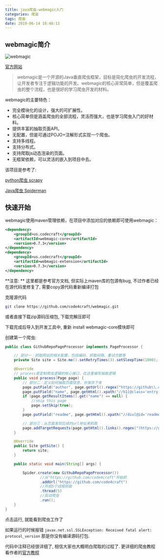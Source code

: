 ```yaml
---
title: java爬虫-webmagic入门
categories: 爬虫
tags: 爬虫
date: 2019-06-14 18:48:13
---
```


webmagic简介
-----------

![webmagic](https://camo.githubusercontent.com/8b3a6d93d95d39147ef93f5021f6b69255bda888/687474703a2f2f7765626d616769632e696f2f696d616765732f6c6f676f2e6a706567)

[官方网站](http://webmagic.io/) 

> webmagic是一个开源的Java垂直爬虫框架，目标是简化爬虫的开发流程，让开发者专注于逻辑功能的开发。webmagic的核心非常简单，但是覆盖爬虫的整个流程，也是很好的学习爬虫开发的材料。

webmagic的主要特色：

- 完全模块化的设计，强大的可扩展性。
- 核心简单但是涵盖爬虫的全部流程，灵活而强大，也是学习爬虫入门的好材料。
- 提供丰富的抽取页面API。
- 无配置，但是可通过POJO+注解形式实现一个爬虫。
- 支持多线程。
- 支持分布式。
- 支持爬取js动态渲染的页面。
- 无框架依赖，可以灵活的嵌入到项目中去。

该项目是参考了:

[python爬虫 scrapy](https://github.com/scrapy/scrapy)

[Java爬虫 Spiderman](http://git.oschina.net/l-weiwei/spiderman)

快速开始
-------

webmagic使用maven管理依赖，在项目中添加对应的依赖即可使用webmagic：

```xml
<dependency>
    <groupId>us.codecraft</groupId>
    <artifactId>webmagic-core</artifactId>
    <version>0.7.3</version>
</dependency>
<dependency>
    <groupId>us.codecraft</groupId>
    <artifactId>webmagic-extension</artifactId>
    <version>0.7.3</version>
</dependency>
```

**注意: ** 这里都是参考官方文档, 但实际上maven库的包源有bug, 不过作者已经在源代码里修复了, 需要copy源代码重新编译打包

克隆源代码 

```bash
git clone https://github.com/code4craft/webmagic.git
```

或者直接下载zip源码压缩包, 下载完解压即可

下载完成后导入到开发工具中, 重新 install webmagic-core模块即可

创建第一个爬虫:

```java
public class GithubRepoPageProcessor implements PageProcessor {

    // 部分一：抓取网站的相关配置，包括编码、抓取间隔、重试次数等
    private Site site = Site.me().setRetryTimes(3).setSleepTime(1000);

    @Override
    // process是定制爬虫逻辑的核心接口，在这里编写抽取逻辑
    public void process(Page page) {
        // 部分二：定义如何抽取页面信息，并保存下来
        page.putField("author", page.getUrl().regex("https://github\\.com/(\\w+)/.*").toString());
        page.putField("name", page.getHtml().xpath("//h1[@class='entry-title public']/strong/a/text()").toString());
        if (page.getResultItems().get("name") == null) {
            //skip this page
            page.setSkip(true);
        }
        page.putField("readme", page.getHtml().xpath("//div[@id='readme']/tidyText()"));

        // 部分三：从页面发现后续的url地址来抓取
        page.addTargetRequests(page.getHtml().links().regex("(https://github\\.com/[\\w\\-]+/[\\w\\-]+)").all());
    }

    @Override
    public Site getSite() {
        return site;
    }

    public static void main(String[] args) {

        Spider.create(new GithubRepoPageProcessor())
                //从"https://github.com/code4craft"开始抓
                .addUrl("https://github.com/code4craft")
                //开启5个线程抓取
                .thread(5)
                //启动爬虫
                .run();
    }
}
```

点击运行, 就能看到爬虫工作了

如果运行的时候报错 `javax.net.ssl.SSLException: Received fatal alert: protocol_version` 那是你没有编译源码打包.

代码中注释已经很详细了, 相信大家也大概明白爬取的过程了. 更详细的爬虫教程看作者的[官方教程](http://webmagic.io/docs/)